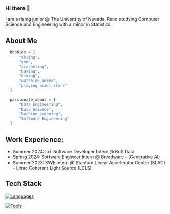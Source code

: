 ### Hi there 👋
I am a rising junior @ The University of Nevada, Reno studying Computer Science and Engineering with a minor in Statistics.

## About Me
```py
  hobbies = [
      "skiing",
      "gym",
      "crocheting",
      "baking",
      "hiking",
      "watching anime",
      "playing brawl stars"
  ]
  
  passionate_about = [
      "Data Engineering",
      "Data Science",
      "Machine Learning",
      "Software Engineering"
  ]
```
## Work Experience:
- Summer 2024: IoT Software Developer Intern @ Bolt Data
- Spring 2024: Software Engineer Intern @ Breadware - (Generative AI)
- Summer 2023: SWE intern @ Stanford Linear Accelerator Center (SLAC) - Linac Coherent Light Source (LCLS)

## Tech Stack
[![Languages](https://skillicons.dev/icons?i=python,cpp,c,r,js)](https://skillicons.dev)

[![Tools](https://skillicons.dev/icons?i=kafka,aws,docker,mysql,nextjs,flask&theme=dark)](https://skillicons.dev)

<!--
**joshmatni/joshmatni** is a ✨ _special_ ✨ repository because its `README.md` (this file) appears on your GitHub profile.

Here are some ideas to get you started:

- 🔭 I’m currently working on ...
- 🌱 I’m currently learning ...m
- 👯 I’m looking to collaborate on ...
- 🤔 I’m looking for help with ...
- 💬 Ask me about ...
- 📫 How to reach me: ...
- 😄 Pronouns: ...
- ⚡ Fun fact: ...
-->
